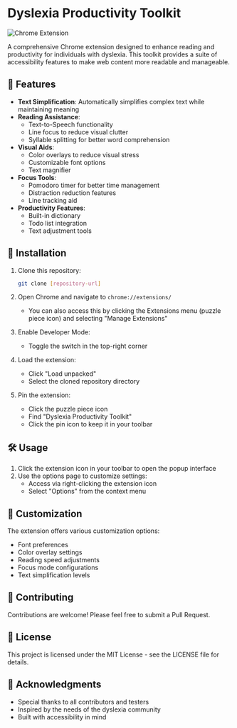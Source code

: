 # Dyslexia Productivity Toolkit

![Chrome Extension](https://img.shields.io/badge/Chrome-Extension-brightgreen)

A comprehensive Chrome extension designed to enhance reading and productivity for individuals with dyslexia. This toolkit provides a suite of accessibility features to make web content more readable and manageable.

## 🌟 Features

- **Text Simplification**: Automatically simplifies complex text while maintaining meaning
- **Reading Assistance**:
  - Text-to-Speech functionality
  - Line focus to reduce visual clutter
  - Syllable splitting for better word comprehension
- **Visual Aids**:
  - Color overlays to reduce visual stress
  - Customizable font options
  - Text magnifier
- **Focus Tools**:
  - Pomodoro timer for better time management
  - Distraction reduction features
  - Line tracking aid
- **Productivity Features**:
  - Built-in dictionary
  - Todo list integration
  - Text adjustment tools

## 🚀 Installation

1. Clone this repository:
   ```bash
   git clone [repository-url]
   ```

2. Open Chrome and navigate to `chrome://extensions/`
   - You can also access this by clicking the Extensions menu (puzzle piece icon) and selecting "Manage Extensions"

3. Enable Developer Mode:
   - Toggle the switch in the top-right corner

4. Load the extension:
   - Click "Load unpacked"
   - Select the cloned repository directory

5. Pin the extension:
   - Click the puzzle piece icon
   - Find "Dyslexia Productivity Toolkit"
   - Click the pin icon to keep it in your toolbar

## 🛠️ Usage

1. Click the extension icon in your toolbar to open the popup interface
2. Use the options page to customize settings:
   - Access via right-clicking the extension icon
   - Select "Options" from the context menu

## 🔧 Customization

The extension offers various customization options:
- Font preferences
- Color overlay settings
- Reading speed adjustments
- Focus mode configurations
- Text simplification levels

## 🤝 Contributing

Contributions are welcome! Please feel free to submit a Pull Request.

## 📝 License

This project is licensed under the MIT License - see the LICENSE file for details.

## 🙏 Acknowledgments

- Special thanks to all contributors and testers
- Inspired by the needs of the dyslexia community
- Built with accessibility in mind
